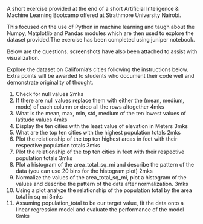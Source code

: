 A short exercise provided at the end of a short Artificial Inteligence & Machine Learning Bootcamp offered at Strathmore University Nairobi. 

This focused on the use of Python in machine learning and taugh about the Numpy, Matplotlib and Pandas modules which are then used to explore the dataset provided.The exercise has been completed using juniper notebook.

Below are the questions. screenshots have also been attached to assist with visualization. 

Explore the dataset on California’s cities following the instructions below.
Extra points will be awarded to students who document their code well and demonstrate originality of thought.

1. Check for null values								2mks
2. If there are null values replace them with either the (mean, medium, mode) of each column or drop all the rows altogether					4mks
3. What is the mean, max, min, std, medium of the ten lowest values of 
latitude values									4mks
4. Display the ten cities with the least value of elevation in Meters		3mks
5. What are the top ten cities with the highest population totals		2mks
6. Plot the relationship of the top ten highest areas in feet with their respective population totals										3mks
7. Plot the relationship of the top ten cities in feet with their respective 
population totals								3mks
8. Plot a histogram of the area_total_sq_mi and describe the pattern of the data (you can use 20 bins for the histogram plot)						2mks
9. Normalize the values of the area_total_sq_mi, plot a histogram of the values and describe the pattern of the data after normalization.					3mks
10. Using a plot analyze the relationship of the population total by the area 
total in sq mi									3mks
11. Assuming population_total to be our target value, fit the data onto a linear regression model and evaluate the performance of the model				6mks


